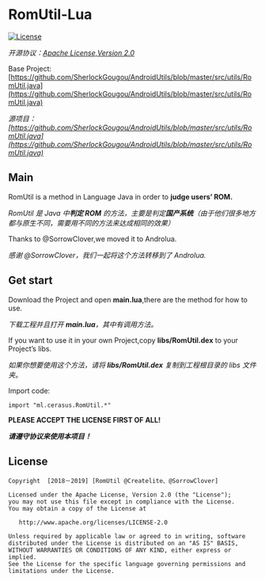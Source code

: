 # RomUtil-Lua
[![License](https://img.shields.io/badge/license-Apache%202.0-blue.svg)](https://github.com/tupics/Tujian-X-daily-pics/blob/master/LICENSE)

*开源协议：[Apache License,Version 2.0](https://www.apache.org/licenses/LICENSE-2.0.html)*

Base Project:[https://github.com/SherlockGougou/AndroidUtils/blob/master/src/utils/RomUtil.java](https://github.com/SherlockGougou/AndroidUtils/blob/master/src/utils/RomUtil.java)

*源项目：[https://github.com/SherlockGougou/AndroidUtils/blob/master/src/utils/RomUtil.java](https://github.com/SherlockGougou/AndroidUtils/blob/master/src/utils/RomUtil.java)*

Main
-------
RomUtil is a method in Language Java in order to **judge users’ ROM.**

*RomUtil 是 Java 中**判定 ROM** 的方法，主要是判定**国产系统**（由于他们很多地方都与原生不同，需要用不同的方法来达成相同的效果）*

Thanks to @SorrowClover,we moved it to Androlua.

*感谢 @SorrowClover，我们一起将这个方法转移到了 Androlua.*

Get start
-------
Download the Project and open **main.lua**,there are the method for how to use.

*下载工程并且打开 **main.lua**，其中有调用方法。*

If you want to use it in your own Project,copy **libs/RomUtil.dex** to your Project’s libs.

*如果你想要使用这个方法，请将 **libs/RomUtil.dex** 复制到工程根目录的 libs 文件夹。*

Import code:

`import "ml.cerasus.RomUtil.*"`

**PLEASE ACCEPT THE LICENSE FIRST OF ALL!**

***请遵守协议来使用本项目！***

License
-------

    Copyright  [2018－2019] [RomUtil @Createlite、@SorrowClover]

    Licensed under the Apache License, Version 2.0 (the "License");
    you may not use this file except in compliance with the License.
    You may obtain a copy of the License at

       http://www.apache.org/licenses/LICENSE-2.0

    Unless required by applicable law or agreed to in writing, software
    distributed under the License is distributed on an "AS IS" BASIS,
    WITHOUT WARRANTIES OR CONDITIONS OF ANY KIND, either express or implied.
    See the License for the specific language governing permissions and
    limitations under the License.
